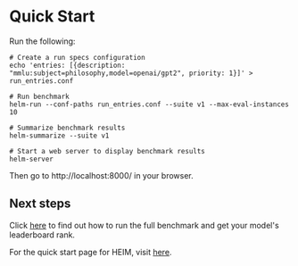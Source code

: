 # Quick Start

Run the following:

```
# Create a run specs configuration
echo 'entries: [{description: "mmlu:subject=philosophy,model=openai/gpt2", priority: 1}]' > run_entries.conf

# Run benchmark
helm-run --conf-paths run_entries.conf --suite v1 --max-eval-instances 10

# Summarize benchmark results
helm-summarize --suite v1

# Start a web server to display benchmark results
helm-server
```

Then go to http://localhost:8000/ in your browser.


## Next steps

Click [here](get_helm_rank.md) to find out how to run the full benchmark and get your model's leaderboard rank.

For the quick start page for HEIM, visit [here](heim.md).